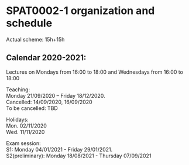 # SPAT0002-1 organization and schedule  

Actual scheme: 15h+15h   

## Calendar 2020-2021:   

Lectures on Mondays from 16:00 to 18:00 
         and Wednesdays from 16:00 to 18:00 

Teaching:    
Monday 21/09/2020 – Friday 18/12/2020.    
Cancelled: 14/09/2020, 16/09/2020     
To be cancelled: TBD   

Holidays:   
Mon. 02/11/2020    
Wed. 11/11/2020    

Exam session:     
S1: Monday 04/01/2021 - Friday 29/01/2021.   
S2(preliminary): Monday 18/08/2021 - Thursday 07/09/2021     
